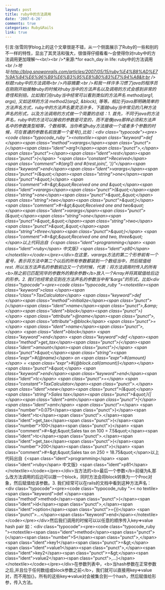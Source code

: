 ```yaml
---
layout: post
title: ruby中的方法调用
date: '2007-6-26'
comments: true
categories: Ruby&Rails
link: true
---
```

引言:张雪同学blog上的这个文章很是不错，从一个侧面展示了Ruby的一些和别的不一样的特性，显出了其灵活和强大，很值得仔细看看～会使得你对ruby中的方法调用更加理解～&lt;br/&gt;&lt;br /&gt;*来源:*for each_day in life: ruby中的方法调用&lt;br /&gt;*地址:*http://blog.snowonrails.com/articles/2007/05/15/ruby%E4%B8%AD%E7%9A%84%E6%96%B9%E6%B3%95%E8%B0%83%E7%94%A8&lt;br /&gt;*标题:*ruby中的方法调用&lt;br /&gt;*内容摘要:*&lt;br /&gt;和我一样许多习惯了java的程序员在刚刚开始接触ruby的时候对ruby当中的方法声名以及调用的方式会感到非常的奇怪和别扭。比如我们在ruby当中经常可以看到类似的方法声名 method(arg1, *args), 又如这样的方法 method2(arg2, &amp;block), 等等。相比于java那明确简单的方法声名方式，ruby中的方法声名要灵活许多，下面就ruby当中常见的几种方法声名的形式，以及方法调用的方式做一个简要的总结：1. 首先，不同于java的方法声名，ruby中的方法可以接收的参数是可变的，而不是像java那样必须和方法声名中的参数类型相等，个数相等。当你希望ruby方法接收一个或者多个参数的时候，可在普通的参数名前放置一个星号(*),比如：&lt;div class=&quot;typocode&quot;&gt;&lt;pre&gt;&lt;code class=&quot;typocode_ruby &quot;&gt;&lt;notextile&gt;&lt;span class=&quot;keyword&quot;&gt;def &lt;/span&gt;&lt;span class=&quot;method&quot;&gt;varargs&lt;/span&gt;&lt;span class=&quot;punct&quot;&gt;(&lt;/span&gt;&lt;span class=&quot;ident&quot;&gt;arg1&lt;/span&gt;&lt;span class=&quot;punct&quot;&gt;,&lt;/span&gt; &lt;span class=&quot;punct&quot;&gt;*&lt;/span&gt;&lt;span class=&quot;ident&quot;&gt;rest&lt;/span&gt;&lt;span class=&quot;punct&quot;&gt;)&lt;/span&gt;  “&lt;span class=&quot;constant&quot;&gt;Received&lt;/span&gt; &lt;span class=&quot;comment&quot;&gt;#{arg1} and #{rest.join(', ')}”&lt;/span&gt;&lt;span class=&quot;keyword&quot;&gt;end&lt;/span&gt;&lt;span class=&quot;ident&quot;&gt;varargs&lt;/span&gt;&lt;span class=&quot;punct&quot;&gt;(&amp;quot;&lt;/span&gt;&lt;span class=&quot;string&quot;&gt;one&lt;/span&gt;&lt;span class=&quot;punct&quot;&gt;&amp;quot;)&lt;/span&gt; &lt;span class=&quot;comment&quot;&gt;#=&amp;gt;&amp;quot;Received one and &amp;quot;&lt;/span&gt;&lt;span class=&quot;ident&quot;&gt;varargs&lt;/span&gt;&lt;span class=&quot;punct&quot;&gt;(&amp;quot;&lt;/span&gt;&lt;span class=&quot;string&quot;&gt;one&lt;/span&gt;&lt;span class=&quot;punct&quot;&gt;&amp;quot;,&amp;quot;&lt;/span&gt;&lt;span class=&quot;string&quot;&gt;two&lt;/span&gt;&lt;span class=&quot;punct&quot;&gt;&amp;quot;)&lt;/span&gt; &lt;span class=&quot;comment&quot;&gt;#=&amp;gt;&amp;quot;Received one and two&amp;quot;&lt;/span&gt;&lt;span class=&quot;ident&quot;&gt;varargs&lt;/span&gt;&lt;span class=&quot;punct&quot;&gt;(&amp;quot;&lt;/span&gt;&lt;span class=&quot;string&quot;&gt;one&lt;/span&gt;&lt;span class=&quot;punct&quot;&gt;&amp;quot;,&amp;quot;&lt;/span&gt;&lt;span class=&quot;string&quot;&gt;two&lt;/span&gt;&lt;span class=&quot;punct&quot;&gt;&amp;quot;,&amp;quot;&lt;/span&gt;&lt;span class=&quot;string&quot;&gt;three&lt;/span&gt;&lt;span class=&quot;punct&quot;&gt;&amp;quot;)&lt;/span&gt; &lt;span class=&quot;comment&quot;&gt;#=&amp;gt;&amp;quot;Received one and two, three&amp;quot;&lt;/span&gt;以上代码出自《&lt;span class=&quot;ident&quot;&gt;programming&lt;/span&gt; &lt;span class=&quot;ident&quot;&gt;ruby&lt;/span&gt; 中文版》&lt;span class=&quot;ident&quot;&gt;p80&lt;/span&gt;&lt;/notextile&gt;&lt;/code&gt;&lt;/pre&gt;&lt;/div&gt;在这里，varargs方法的第二个形参前有一个星号，表示将方法中第二个以后的所有参数都装到一个数组当中，然后赋值给rest. 所以当方法声名的参数前边又一个*的时候，代表：将方法调用时传入的所有&lt;b&gt;除之前已匹配完毕的参数外的剩余参数&lt;/b&gt;放入一个Array并将其赋值给*后边的形参。2. 我们也经常会见到在方法声名的参数当中有“&amp;args”的形式，比如&lt;div class=&quot;typocode&quot;&gt;&lt;pre&gt;&lt;code class=&quot;typocode_ruby &quot;&gt;&lt;notextile&gt;&lt;span class=&quot;keyword&quot;&gt;class &lt;/span&gt;&lt;span class=&quot;class&quot;&gt;TaxCalculator&lt;/span&gt;  &lt;span class=&quot;keyword&quot;&gt;def &lt;/span&gt;&lt;span class=&quot;method&quot;&gt;initialize&lt;/span&gt;&lt;span class=&quot;punct&quot;&gt;(&lt;/span&gt;&lt;span class=&quot;ident&quot;&gt;name&lt;/span&gt;&lt;span class=&quot;punct&quot;&gt;,&amp;amp;&lt;/span&gt;&lt;span class=&quot;ident&quot;&gt;block&lt;/span&gt;&lt;span class=&quot;punct&quot;&gt;)&lt;/span&gt;    &lt;span class=&quot;attribute&quot;&gt;@name&lt;/span&gt;&lt;span class=&quot;punct&quot;&gt;,&lt;/span&gt;&lt;span class=&quot;attribute&quot;&gt;@block&lt;/span&gt; &lt;span class=&quot;punct&quot;&gt;=&lt;/span&gt; &lt;span class=&quot;ident&quot;&gt;name&lt;/span&gt;&lt;span class=&quot;punct&quot;&gt;,&lt;/span&gt; &lt;span class=&quot;ident&quot;&gt;block&lt;/span&gt;  &lt;span class=&quot;keyword&quot;&gt;end&lt;/span&gt;  &lt;span class=&quot;keyword&quot;&gt;def &lt;/span&gt;&lt;span class=&quot;method&quot;&gt;get_tax&lt;/span&gt;&lt;span class=&quot;punct&quot;&gt;(&lt;/span&gt;&lt;span class=&quot;ident&quot;&gt;amount&lt;/span&gt;&lt;span class=&quot;punct&quot;&gt;)&lt;/span&gt;    &lt;span class=&quot;punct&quot;&gt;&amp;quot;&lt;/span&gt;&lt;span class=&quot;string&quot;&gt;&lt;span class=&quot;expr&quot;&gt;#{@name}&lt;/span&gt; on &lt;span class=&quot;expr&quot;&gt;#{amount}&lt;/span&gt; = &lt;span class=&quot;expr&quot;&gt;#{@block.call(amount)}&lt;/span&gt;&lt;/span&gt;&lt;span class=&quot;punct&quot;&gt;&amp;quot;&lt;/span&gt;  &lt;span class=&quot;keyword&quot;&gt;end&lt;/span&gt;&lt;span class=&quot;keyword&quot;&gt;end&lt;/span&gt;&lt;span class=&quot;ident&quot;&gt;tc&lt;/span&gt; &lt;span class=&quot;punct&quot;&gt;=&lt;/span&gt; &lt;span class=&quot;constant&quot;&gt;TaxCalculator&lt;/span&gt;&lt;span class=&quot;punct&quot;&gt;.&lt;/span&gt;&lt;span class=&quot;ident&quot;&gt;new&lt;/span&gt;&lt;span class=&quot;punct&quot;&gt;(&amp;quot;&lt;/span&gt;&lt;span class=&quot;string&quot;&gt;Sales tax&lt;/span&gt;&lt;span class=&quot;punct&quot;&gt;&amp;quot;){|&lt;/span&gt;&lt;span class=&quot;ident&quot;&gt;amt&lt;/span&gt;&lt;span class=&quot;punct&quot;&gt;|&lt;/span&gt; &lt;span class=&quot;ident&quot;&gt;amt&lt;/span&gt; &lt;span class=&quot;punct&quot;&gt;*&lt;/span&gt; &lt;span class=&quot;number&quot;&gt;0.075&lt;/span&gt;&lt;span class=&quot;punct&quot;&gt;}&lt;/span&gt;&lt;span class=&quot;ident&quot;&gt;tc&lt;/span&gt;&lt;span class=&quot;punct&quot;&gt;.&lt;/span&gt;&lt;span class=&quot;ident&quot;&gt;get_tax&lt;/span&gt;&lt;span class=&quot;punct&quot;&gt;(&lt;/span&gt;&lt;span class=&quot;number&quot;&gt;100&lt;/span&gt;&lt;span class=&quot;punct&quot;&gt;)&lt;/span&gt; &lt;span class=&quot;comment&quot;&gt;#=&amp;gt;&amp;quot;Sales tax on 100 = 7.5&amp;quot;&lt;/span&gt;&lt;span class=&quot;ident&quot;&gt;tc&lt;/span&gt;&lt;span class=&quot;punct&quot;&gt;.&lt;/span&gt;&lt;span class=&quot;ident&quot;&gt;get_tax&lt;/span&gt;&lt;span class=&quot;punct&quot;&gt;(&lt;/span&gt;&lt;span class=&quot;number&quot;&gt;200&lt;/span&gt;&lt;span class=&quot;punct&quot;&gt;)&lt;/span&gt; &lt;span class=&quot;comment&quot;&gt;#=&amp;gt;&amp;quot;Sales tax on 250 = 18.75&amp;quot;&lt;/span&gt;以上代码出自《&lt;span class=&quot;ident&quot;&gt;programming&lt;/span&gt; &lt;span class=&quot;ident&quot;&gt;ruby&lt;/span&gt; 中文版》&lt;span class=&quot;ident&quot;&gt;p81&lt;/span&gt;&lt;/notextile&gt;&lt;/code&gt;&lt;/pre&gt;&lt;/div&gt;当方法的&lt;b&gt;最后一个参数&lt;/b&gt;前缀为&amp;,那么改方法调用的后边可以跟一个block，同时方法会将block转换为一个Proc对象，然后赋值给该参数。3. 我们经常可以在rails的文档中看到这种方法声名：&lt;div class=&quot;typocode&quot;&gt;&lt;pre&gt;&lt;code class=&quot;typocode_ruby &quot;&gt;&lt;
no
textile&gt;&lt;span class=&quot;keyword&quot;&gt;def &lt;/span&gt;&lt;span class=&quot;method&quot;&gt;method&lt;/span&gt;&lt;span class=&quot;punct&quot;&gt;(&lt;/span&gt;&lt;span class=&quot;ident&quot;&gt;id&lt;/span&gt;&lt;span class=&quot;punct&quot;&gt;,&lt;/span&gt;&lt;span class=&quot;ident&quot;&gt;option&lt;/span&gt;&lt;span class=&quot;punct&quot;&gt;={})&lt;/span&gt;  &lt;span class=&quot;punct&quot;&gt;...&lt;/span&gt;&lt;span class=&quot;keyword&quot;&gt;end&lt;/span&gt;&lt;/notextile&gt;&lt;/code&gt;&lt;/pre&gt;&lt;/div&gt;然后我们调用的时候可以以任意的顺序传入key=&gt;value hash pair 如：&lt;div class=&quot;typocode&quot;&gt;&lt;pre&gt;&lt;code class=&quot;typocode_ruby &quot;&gt;&lt;notextile&gt;&lt;span class=&quot;ident&quot;&gt;method&lt;/span&gt;&lt;span class=&quot;punct&quot;&gt;(&lt;/span&gt;&lt;span class=&quot;number&quot;&gt;5&lt;/span&gt;&lt;span class=&quot;punct&quot;&gt;,&lt;/span&gt;&lt;span class=&quot;ident&quot;&gt;key1&lt;/span&gt;&lt;span class=&quot;punct&quot;&gt;=&amp;gt;&lt;/span&gt;&lt;span class=&quot;ident&quot;&gt;value1&lt;/span&gt;&lt;span class=&quot;punct&quot;&gt;,&lt;/span&gt;&lt;span class=&quot;ident&quot;&gt;key2&lt;/span&gt;&lt;span class=&quot;punct&quot;&gt;=&amp;gt;&lt;/span&gt;&lt;span class=&quot;ident&quot;&gt;value2&lt;/span&gt;&lt;span class=&quot;punct&quot;&gt;,...)&lt;/span&gt;&lt;/notextile&gt;&lt;/code&gt;&lt;/pre&gt;&lt;/div&gt;在参数列表中，&lt;b&gt;当hash参数在正常参数之后,并且位于任何数组或block参数之前&lt;/b&gt;，我们就可以直接用key=&gt;value对，而不用加{}。所有的这些key=&gt;value对会被集合到一个hash，然后赋值给形参，传入方法。
